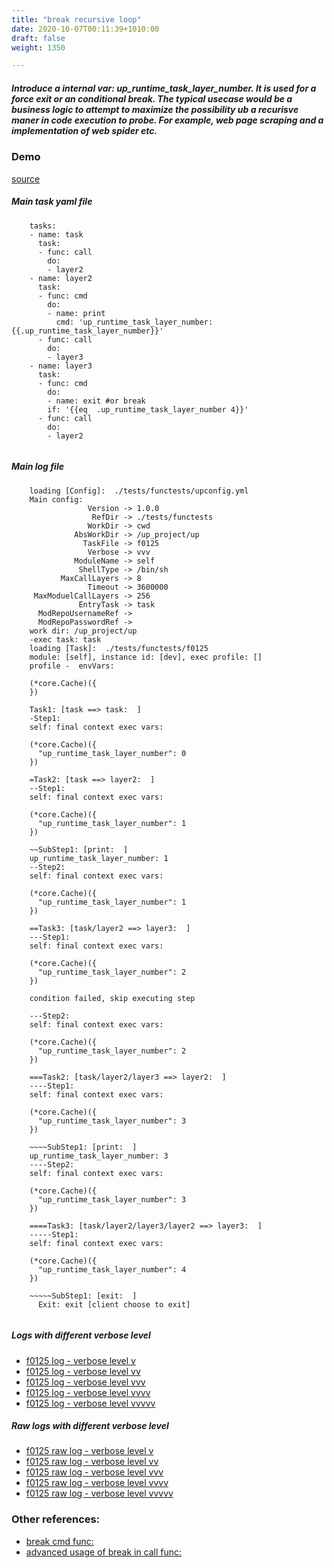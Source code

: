 ```yaml
---
title: "break recursive loop"
date: 2020-10-07T00:11:39+1010:00
draft: false
weight: 1350

---
```


##### Introduce a internal var: up_runtime_task_layer_number. It is used for a force exit or an conditional break. The typical usecase would be a business logic to attempt to maximize the possibility ub a recurisve maner in code execution to probe. For example, web page scraping and a implementation of web spider etc.


### Demo








[source](https://github.com/upcmd/up/blob/master/tests/functests/f0125.yml)

##### Main task yaml file
```
    tasks:
    - name: task
      task:
      - func: call
        do:
        - layer2
    - name: layer2
      task:
      - func: cmd
        do:
        - name: print
          cmd: 'up_runtime_task_layer_number: {{.up_runtime_task_layer_number}}'
      - func: call
        do:
        - layer3
    - name: layer3
      task:
      - func: cmd
        do:
        - name: exit #or break
        if: '{{eq  .up_runtime_task_layer_number 4}}'
      - func: call
        do:
        - layer2
    
```
##### Main log file
```
    loading [Config]:  ./tests/functests/upconfig.yml
    Main config:
                 Version -> 1.0.0
                  RefDir -> ./tests/functests
                 WorkDir -> cwd
              AbsWorkDir -> /up_project/up
                TaskFile -> f0125
                 Verbose -> vvv
              ModuleName -> self
               ShellType -> /bin/sh
           MaxCallLayers -> 8
                 Timeout -> 3600000
     MaxModuelCallLayers -> 256
               EntryTask -> task
      ModRepoUsernameRef -> 
      ModRepoPasswordRef -> 
    work dir: /up_project/up
    -exec task: task
    loading [Task]:  ./tests/functests/f0125
    module: [self], instance id: [dev], exec profile: []
    profile -  envVars:
    
    (*core.Cache)({
    })
    
    Task1: [task ==> task:  ]
    -Step1:
    self: final context exec vars:
    
    (*core.Cache)({
      "up_runtime_task_layer_number": 0
    })
    
    =Task2: [task ==> layer2:  ]
    --Step1:
    self: final context exec vars:
    
    (*core.Cache)({
      "up_runtime_task_layer_number": 1
    })
    
    ~~SubStep1: [print:  ]
    up_runtime_task_layer_number: 1
    --Step2:
    self: final context exec vars:
    
    (*core.Cache)({
      "up_runtime_task_layer_number": 1
    })
    
    ==Task3: [task/layer2 ==> layer3:  ]
    ---Step1:
    self: final context exec vars:
    
    (*core.Cache)({
      "up_runtime_task_layer_number": 2
    })
    
    condition failed, skip executing step 
    
    ---Step2:
    self: final context exec vars:
    
    (*core.Cache)({
      "up_runtime_task_layer_number": 2
    })
    
    ===Task2: [task/layer2/layer3 ==> layer2:  ]
    ----Step1:
    self: final context exec vars:
    
    (*core.Cache)({
      "up_runtime_task_layer_number": 3
    })
    
    ~~~~SubStep1: [print:  ]
    up_runtime_task_layer_number: 3
    ----Step2:
    self: final context exec vars:
    
    (*core.Cache)({
      "up_runtime_task_layer_number": 3
    })
    
    ====Task3: [task/layer2/layer3/layer2 ==> layer3:  ]
    -----Step1:
    self: final context exec vars:
    
    (*core.Cache)({
      "up_runtime_task_layer_number": 4
    })
    
    ~~~~~SubStep1: [exit:  ]
      Exit: exit [client choose to exit]
    
```


##### Logs with different verbose level
* [f0125 log - verbose level v](../../logs/f0125_v)
* [f0125 log - verbose level vv](../../logs/f0125_vv)
* [f0125 log - verbose level vvv](../../logs/f0125_vvvv)
* [f0125 log - verbose level vvvv](../../logs/f0125_vvvv)
* [f0125 log - verbose level vvvvv](../../logs/f0125_vvvvv)

##### Raw logs with different verbose level
* [f0125 raw log - verbose level v](../../reflogs/f0125_v.log)
* [f0125 raw log - verbose level vv](../../reflogs/f0125_vv.log)
* [f0125 raw log - verbose level vvv](../../reflogs/f0125_vvv.log)
* [f0125 raw log - verbose level vvvv](../../reflogs/f0125_vvvv.log)
* [f0125 raw log - verbose level vvvvv](../../reflogs/f0125_vvvvv.log)








### Other references:
* [break cmd func:](../../cmd-func/c0120)
* [advanced usage of break in call func:](../../flow-controll/c0121)
